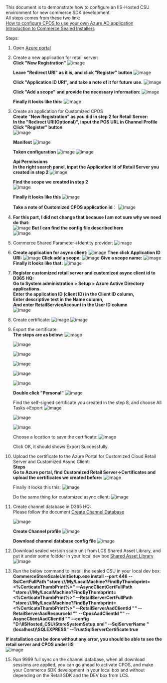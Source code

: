 This document is to demonstrate how to configure an IIS-Hosted CSU environment for new commerce SDK development.<br/>
All steps comes from these two link:<br/>
[How to configure CPOS to use your own Azure AD application](https://community.dynamics.com/ax/b/axforretail/posts/how-to-point-cpos-to-use-your-own-azure-ad-application)<br>
[Introduction to Commerce Sealed Installers](https://community.dynamics.com/ax/b/axforretail/posts/introducing-sealed-installers)<br/>

Steps:<br/>
1. Open [Azure portal](https://aad.portal.azure.com/)<br/>
2. Create a new application for retail server:<br/>
    **Click "New Registration"**
   ![image](https://user-images.githubusercontent.com/14832260/189586780-5b6c9fde-01df-4aee-9d02-24bee801b706.png)
   
   **Leave "Redirect URI" as it is, and click "Register" button**
   ![image](https://user-images.githubusercontent.com/14832260/189586955-f2635115-9da7-48c1-b8d5-1aac7eeeb0be.png)
    
    **Click "Application ID URI", and take a note of it for future use.**
    ![image](https://user-images.githubusercontent.com/14832260/189587661-39edb25e-b5ef-411e-922f-317397720f2f.png)
    
    **Click "Add a scope" and provide the necessary information:**
    ![image](https://user-images.githubusercontent.com/14832260/189588259-6d96ece5-1ef4-43a6-be72-729a7b05ec9e.png)
    
    **Finally it looks like this:**
    ![image](https://user-images.githubusercontent.com/14832260/189588545-ed3aa628-e869-4803-b9e9-dcbf1bfe302c.png)
    
3. Create an application for Customized CPOS<br/>
   **Create "New Registration" as you did in step 2 for Retail Server:**<br/>
   **In the "Redirect URI(Optional)", input the POS URL in Channel Profile**<br/>
   **Click "Register" button**<br/>
   ![image](https://user-images.githubusercontent.com/14832260/189590165-fce9e669-3946-4de7-a193-afbb0cb4e68e.png)
    
    **Manifest**
    ![image](https://user-images.githubusercontent.com/14832260/189590864-076ba5aa-2f5d-4e86-9628-dac7b4ea56b8.png)

    **Token configuration**
    ![image](https://user-images.githubusercontent.com/14832260/189591174-6f662d91-5141-4fef-8e91-964b16054154.png)
    ![image](https://user-images.githubusercontent.com/14832260/189591218-3ef45953-92fc-4004-aab4-942cfc11c225.png)
    
    **Api Permissions**<br/>
    **In the right search panel, input the Application Id of Retail Server you created in step 2**
     ![image](https://user-images.githubusercontent.com/14832260/189591552-55524601-88c0-46ff-b02f-a6fbcc0f2459.png)

     **Find the scope we created in step 2**<br/>
     ![image](https://user-images.githubusercontent.com/14832260/189592189-856b7eb3-5218-4740-b963-cea36855d843.png)

     **Finally it looks like this**
     ![image](https://user-images.githubusercontent.com/14832260/189592301-6f59ad91-a988-44b4-82be-7e59e19a1094.png)
     
     **Take a note of Customized  CPOS application id**：
     ![image](https://user-images.githubusercontent.com/14832260/189592866-ff84374d-6813-4b6d-be82-efaf5aefaafe.png)
     
4. **For this part, I did not change that because I am not sure why we need do that:**<br/>
   ![image](https://user-images.githubusercontent.com/14832260/189593613-995e88a4-4848-4318-84cc-e2ca6bd8b632.png)
   **But I can find the config file described here**<br/>
   ![image](https://user-images.githubusercontent.com/14832260/189593878-08f7870c-54ac-4d4e-b9e5-ad3638b90938.png)

5. Commerce Shared Parameter->Identity provider:
   ![image](https://user-images.githubusercontent.com/14832260/189651468-6e0a91b2-8f75-426f-9700-8c9cdba01e65.png)
   
6. **Create application for async client:**
   ![image](https://user-images.githubusercontent.com/14832260/189651808-ea108b19-a3e9-4374-904e-091da445f828.png)
   **Then click Application ID URI:**
   ![image](https://user-images.githubusercontent.com/14832260/189652042-acd98a6d-fda3-45be-a35d-e866b8c9903a.png)
   **Click add a scope:**
   ![image](https://user-images.githubusercontent.com/14832260/189652319-5d47dca2-6e77-4997-82f4-98823f0d6bef.png)
   **Give a scope name:**
   ![image](https://user-images.githubusercontent.com/14832260/189652571-93eb1770-a9c5-4fff-ad97-931c15c15e73.png)
   **Finally it looks like that:**
   ![image](https://user-images.githubusercontent.com/14832260/189652817-da612d22-ea2f-4fca-b042-631165542ffd.png)
   
7. **Register customized retail server and customized async client id to D365 HQ:<br/>**
   **Go to System administration > Setup > Azure Active Directory applications.<br/>**
   **Enter the application ID (client ID) in the Client ID column,<br/>**
   **Enter descriptive text in the Name column, <br/>**
   **And enter RetailServiceAccount in the User ID column<br/>**
   ![image](https://user-images.githubusercontent.com/14832260/189659229-70e75964-29e3-48c1-b05a-ab9d9427c5dd.png)
   
 8. Create certificate:
    ![image](https://user-images.githubusercontent.com/14832260/189659654-5eaf0d8e-a70d-49f7-a266-82d1a6e8e465.png)
    ![image](https://user-images.githubusercontent.com/14832260/189659870-30ace21f-ce50-4a03-ba11-b298b01eb435.png)
    
 9. Export the certificate:<br/>
    **The steps are as below:**
    ![image](https://user-images.githubusercontent.com/14832260/189660500-505c826d-87c7-4c24-acfe-62b30a594778.png)
    
    ![image](https://user-images.githubusercontent.com/14832260/189660535-e06d2c3a-a692-453f-8b57-fb987826197d.png)
    
    ![image](https://user-images.githubusercontent.com/14832260/189660653-fa08f500-6b74-4ba1-9ff5-93f596d29fe7.png)
    
    ![image](https://user-images.githubusercontent.com/14832260/189660725-7f4d3d07-9a27-49cd-972c-631ca302fbcd.png)
    
    ![image](https://user-images.githubusercontent.com/14832260/189660856-00807575-4fd0-4346-bfe6-2c0e644ba5f1.png)
    
    ![image](https://user-images.githubusercontent.com/14832260/189660939-a8f9cd2d-270e-424c-8b57-38b98ffa3324.png)
    
    **Double click "Personal"**
    ![image](https://user-images.githubusercontent.com/14832260/189662784-81b572ed-a7dd-43fd-857a-26ebf11ffc82.png)
    
    Find the self-signed certificate you created in the step 8, and choose All Tasks->Export
    ![image](https://user-images.githubusercontent.com/14832260/189673757-a769d446-bcb5-4c3d-8d94-a87028327172.png)
    
    ![image](https://user-images.githubusercontent.com/14832260/189664591-f7f85247-ff94-4bef-a5e7-dec17b669842.png)
    
    ![image](https://user-images.githubusercontent.com/14832260/189664682-52ab6196-ad12-44f9-b535-603f06c9e3c6.png)
    
    Choose a location to save the certificate:
    ![image](https://user-images.githubusercontent.com/14832260/189664837-3e5a22aa-bdf3-4470-aeef-d99e413bc555.png)
    
    Click OK, it should shows Export Successfully.
    
 10. Upload the certificate to the Azure Portal for Customized Cloud Retail Server and Customized Async Client:<br/>
        **Steps**<br/>
        **Go to Azure portal, find Customized Retail  Server->Certificates and upload the certificates we created before:**
        ![image](https://user-images.githubusercontent.com/14832260/189666028-4d09e58a-47fc-4cc4-9248-dfa6351b3cd7.png)
        
        Finally it looks this this:
        ![image](https://user-images.githubusercontent.com/14832260/189666806-712d7081-c2c1-4f0a-b3e6-c272305a6e8f.png)
        
        Do the same thing for customized async client:
        ![image](https://user-images.githubusercontent.com/14832260/189667020-b5ecb3d6-abd9-4c31-b2bb-087d6907f8a6.png)
        
 11. Create channel database in D365 HQ:<br/>
        Please follow the document [Create Channel Database](https://docs.microsoft.com/en-us/dynamics365/commerce/dev-itpro/retail-store-scale-unit-configuration-installation#download-the-commerce-scale-unit-installer)<br/>
        
        ![image](https://user-images.githubusercontent.com/14832260/189668114-580c1eff-6055-4215-9401-6dadd55b411b.png)
        
        **Create Channel profile**
        ![image](https://user-images.githubusercontent.com/14832260/189672458-e8e41537-41ad-4dd8-8f57-816f23742675.png)
        
        **Download channel database config file**
        ![image](https://user-images.githubusercontent.com/14832260/189668539-67cb8794-5758-4fe9-9968-d0770b4fae05.png)
        
12. Download sealed version scale unit from LCS Shared Asset Library, and put it under some foldder in your local dev box
    [Shared Asset Library](https://lcs.dynamics.com/V2/SharedAssetLibrary)
    ![image](https://user-images.githubusercontent.com/14832260/189669934-3db1a3c7-6d36-4551-994b-cdea323e0195.png)
    
14. Run the below command to install the sealed CSU in your local dev box:
    **CommerceStoreScaleUnitSetup.exe install --port 446 --SslCertFullPath "store:///My/LocalMachine?FindByThumbprint=<%CerticateThumbPrint%>" --AsyncClientCertFullPath "store:///My/LocalMachine?FindByThumbprint=<%CerticateThumbPrint%>" --RetailServerCertFullPath "store:///My/LocalMachine?FindByThumbprint=<%CerticateThumbPrint%>" --RetailServerAadClientId "<Customized Retail Server ClientId>" --RetailServerAadResourceId "<Application ID URI of Customized Retail Server>" --CposAadClientId "<Customized CPOS ClientId>"  --AsyncClientAadClientId "<Customized Async ClientId>" --config "D:\IISHosted_CSU\StoreSystemSetup.xml" --SqlServerName "(localhost)\SQLEXPRESS" --TrustSqlServerCertificate true**<br/>
   
  **If installation can be done without any error, you should be able to see the retail server and CPOS under IIS**<br/>
   ![image](https://user-images.githubusercontent.com/14832260/189671430-74cc8033-b039-4086-b23b-7993e758db60.png)
   
15. Run 9999 full sync on the channel database,  when all download sessions are applied, you can go ahead to activate CPOS, and make your Commerce SDK development in your local box and without depending on the Retail SDK and the DEV box from LCS.

  


        




    
    















